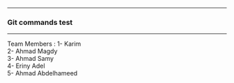***********************
### Git commands test
***********************

Team Members :
1- Karim <br>
2- Ahmad Magdy <br>
3- Ahmad Samy<br>
4- Eriny Adel<br>
5- Ahmad Abdelhameed


